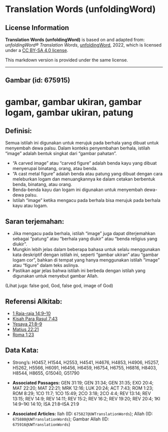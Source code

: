 # Translation Words (unfoldingWord)

## License Information

**Translation Words (unfoldingWord)** is based on and adapted from: _unfoldingWord® Translation Words_, [unfoldingWord](https://unfoldingword.org/utw), 2022, which is licensed under a [CC BY-SA 4.0 license](https://creativecommons.org/licenses/by-sa/4.0/legalcode.en).

This markdown version is provided under the same license.



--------------------------------

## Gambar (id: 675915)

gambar, gambar ukiran, gambar logam, gambar ukiran, patung
==========================================================

Definisi:
---------

Semua istilah ini digunakan untuk merujuk pada berhala yang dibuat untuk menyembah dewa palsu. Dalam konteks penyembahan berhala, istilah “image” adalah bentuk singkat dari “gambar pahatan”.

* “A carved image” atau “carved figure” adalah benda kayu yang dibuat menyerupai binatang, orang, atau benda.
* “A cast metal figure” adalah benda atau patung yang dibuat dengan cara meleburkan logam dan menuangkannya ke dalam cetakan berbentuk benda, binatang, atau orang.
* Benda\-benda kayu dan logam ini digunakan untuk menyembah dewa\-dewa palsu.
* Istilah “image” ketika mengacu pada berhala bisa merujuk pada berhala kayu atau logam.

Saran terjemahan:
-----------------

* Jika mengacu pada berhala, istilah “image” juga dapat diterjemahkan sebagai “patung” atau “berhala yang diukir” atau “benda religius yang diukir”.
* Mungkin lebih jelas dalam beberapa bahasa untuk selalu menggunakan kata deskriptif dengan istilah ini, seperti “gambar ukiran” atau “gambar logam cor”, bahkan di tempat yang hanya menggunakan istilah “image” atau “figure” dalam teks aslinya.
* Pastikan agar jelas bahwa istilah ini berbeda dengan istilah yang digunakan untuk menyebut gambar Allah.

(Lihat juga: false god, God, false god, image of God)

Referensi Alkitab:
------------------

* [1 Raja\-raja 14:9–10](https://ref.ly/1Kgs0:0)
* [Kisah Para Rasul 7:43](https://ref.ly/Acts0:0)
* [Yesaya 21:8–9](https://ref.ly/Isa21:8-Isa21:9)
* [Matius 22:21](https://ref.ly/Matt22:21)
* [Roma 1:23](https://ref.ly/Rom1:23)

Data Kata:
----------

* Strong’s: H0457, H1544, H2553, H4541, H4676, H4853, H4906, H5257, H5262, H5566, H6091, H6456, H6459, H6754, H6755, H6816, H8403, H8544, H8655, G15040, G51790

* **Associated Passages:** GEN 31:19; GEN 31:34; GEN 31:35; EXO 20:4; MAT 22:20; MAT 22:21; MRK 12:16; LUK 20:24; ACT 7:43; ROM 1:23; ROM 8:29; 1CO 11:7; 1CO 15:49; 2CO 3:18; 2CO 4:4; REV 13:14; REV 13:15; REV 14:9; REV 14:11; REV 15:2; REV 16:2; REV 19:20; REV 20:4; 1KI 14:9–1KI 14:10; ISA 21:8–ISA 21:9
* **Associated Articles:** Ilah (ID: `675827@UWTranslationWords`); Allah (ID: `675880@UWTranslationWords`); Gambar Allah (ID: `675916@UWTranslationWords`)

